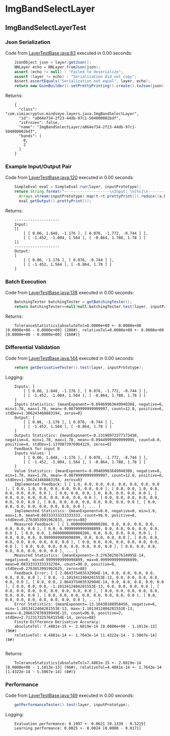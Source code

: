 # ImgBandSelectLayer
## ImgBandSelectLayerTest
### Json Serialization
Code from [LayerTestBase.java:83](../../../../../../../src/test/java/com/simiacryptus/mindseye/layers/LayerTestBase.java#L83) executed in 0.00 seconds: 
```java
    JsonObject json = layer.getJson();
    NNLayer echo = NNLayer.fromJson(json);
    assert (echo != null) : "Failed to deserialize";
    assert (layer != echo) : "Serialization did not copy";
    Assert.assertEquals("Serialization not equal", layer, echo);
    return new GsonBuilder().setPrettyPrinting().create().toJson(json);
```

Returns: 

```
    {
      "class": "com.simiacryptus.mindseye.layers.java.ImgBandSelectLayer",
      "id": "a864e734-2f23-44db-97c1-504000002bdf",
      "isFrozen": false,
      "name": "ImgBandSelectLayer/a864e734-2f23-44db-97c1-504000002bdf",
      "bands": [
        0,
        2
      ]
    }
```



### Example Input/Output Pair
Code from [LayerTestBase.java:120](../../../../../../../src/test/java/com/simiacryptus/mindseye/layers/LayerTestBase.java#L120) executed in 0.00 seconds: 
```java
    SimpleEval eval = SimpleEval.run(layer, inputPrototype);
    return String.format("--------------------\nInput: \n[%s]\n--------------------\nOutput: \n%s",
      Arrays.stream(inputPrototype).map(t->t.prettyPrint()).reduce((a,b)->a+",\n"+b).get(),
      eval.getOutput().prettyPrint());
```

Returns: 

```
    --------------------
    Input: 
    [[
    	[ [ 0.06, 1.648, -1.176 ], [ 0.076, -1.772, -0.744 ] ],
    	[ [ -1.452, -1.004, 1.564 ], [ -0.864, 1.788, 1.78 ] ]
    ]]
    --------------------
    Output: 
    [
    	[ [ 0.06, -1.176 ], [ 0.076, -0.744 ] ],
    	[ [ -1.452, 1.564 ], [ -0.864, 1.78 ] ]
    ]
```



### Batch Execution
Code from [LayerTestBase.java:138](../../../../../../../src/test/java/com/simiacryptus/mindseye/layers/LayerTestBase.java#L138) executed in 0.00 seconds: 
```java
    BatchingTester batchingTester = getBatchingTester();
    return batchingTester==null?null:batchingTester.test(layer, inputPrototype);
```

Returns: 

```
    ToleranceStatistics{absoluteTol=0.0000e+00 +- 0.0000e+00 [0.0000e+00 - 0.0000e+00] (200#), relativeTol=0.0000e+00 +- 0.0000e+00 [0.0000e+00 - 0.0000e+00] (160#)}
```



### Differential Validation
Code from [LayerTestBase.java:144](../../../../../../../src/test/java/com/simiacryptus/mindseye/layers/LayerTestBase.java#L144) executed in 0.00 seconds: 
```java
    return getDerivativeTester().test(layer, inputPrototype);
```
Logging: 
```
    Inputs: [
    	[ [ 0.06, 1.648, -1.176 ], [ 0.076, -1.772, -0.744 ] ],
    	[ [ -1.452, -1.004, 1.564 ], [ -0.864, 1.788, 1.78 ] ]
    ]
    Inputs Statistics: {meanExponent=-0.09469963649940388, negative=6, min=1.78, max=1.78, mean=-0.00799999999999997, count=12.0, positive=6, stdDev=1.306243468883194, zeros=0}
    Output: [
    	[ [ 0.06, -1.176 ], [ 0.076, -0.744 ] ],
    	[ [ -1.452, 1.564 ], [ -0.864, 1.78 ] ]
    ]
    Outputs Statistics: {meanExponent=-0.23198972377173438, negative=4, min=1.78, max=1.78, mean=-0.09449999999999995, count=8.0, positive=4, stdDev=1.1370873976964129, zeros=0}
    Feedback for input 0
    Inputs Values: [
    	[ [ 0.06, 1.648, -1.176 ], [ 0.076, -1.772, -0.744 ] ],
    	[ [ -1.452, -1.004, 1.564 ], [ -0.864, 1.788, 1.78 ] ]
    ]
    Value Statistics: {meanExponent=-0.09469963649940388, negative=6, min=1.78, max=1.78, mean=-0.00799999999999997, count=12.0, positive=6, stdDev=1.306243468883194, zeros=0}
    Implemented Feedback: [ [ 1.0, 0.0, 0.0, 0.0, 0.0, 0.0, 0.0, 0.0 ], [ 0.0, 1.0, 0.0, 0.0, 0.0, 0.0, 0.0, 0.0 ], [ 0.0, 0.0, 1.0, 0.0, 0.0, 0.0, 0.0, 0.0 ], [ 0.0, 0.0, 0.0, 1.0, 0.0, 0.0, 0.0, 0.0 ], [ 0.0, 0.0, 0.0, 0.0, 0.0, 0.0, 0.0, 0.0 ], [ 0.0, 0.0, 0.0, 0.0, 0.0, 0.0, 0.0, 0.0 ], [ 0.0, 0.0, 0.0, 0.0, 0.0, 0.0, 0.0, 0.0 ], [ 0.0, 0.0, 0.0, 0.0, 0.0, 0.0, 0.0, 0.0 ], ... ]
    Implemented Statistics: {meanExponent=0.0, negative=0, min=1.0, max=1.0, mean=0.08333333333333333, count=96.0, positive=8, stdDev=0.2763853991962833, zeros=88}
    Measured Feedback: [ [ 1.0000000000000286, 0.0, 0.0, 0.0, 0.0, 0.0, 0.0, 0.0 ], [ 0.0, 0.9999999999998899, 0.0, 0.0, 0.0, 0.0, 0.0, 0.0 ], [ 0.0, 0.0, 1.0000000000000286, 0.0, 0.0, 0.0, 0.0, 0.0 ], [ 0.0, 0.0, 0.0, 0.9999999999998899, 0.0, 0.0, 0.0, 0.0 ], [ 0.0, 0.0, 0.0, 0.0, 0.0, 0.0, 0.0, 0.0 ], [ 0.0, 0.0, 0.0, 0.0, 0.0, 0.0, 0.0, 0.0 ], [ 0.0, 0.0, 0.0, 0.0, 0.0, 0.0, 0.0, 0.0 ], [ 0.0, 0.0, 0.0, 0.0, 0.0, 0.0, 0.0, 0.0 ], ... ]
    Measured Statistics: {meanExponent=-3.276302567614995E-14, negative=0, min=0.9999999999998899, max=0.9999999999998899, mean=0.08333333333332704, count=96.0, positive=8, stdDev=0.2763853991962625, zeros=88}
    Feedback Error: [ [ 2.864375403532904E-14, 0.0, 0.0, 0.0, 0.0, 0.0, 0.0, 0.0 ], [ 0.0, -1.1013412404281553E-13, 0.0, 0.0, 0.0, 0.0, 0.0, 0.0 ], [ 0.0, 0.0, 2.864375403532904E-14, 0.0, 0.0, 0.0, 0.0, 0.0 ], [ 0.0, 0.0, 0.0, -1.1013412404281553E-13, 0.0, 0.0, 0.0, 0.0 ], [ 0.0, 0.0, 0.0, 0.0, 0.0, 0.0, 0.0, 0.0 ], [ 0.0, 0.0, 0.0, 0.0, 0.0, 0.0, 0.0, 0.0 ], [ 0.0, 0.0, 0.0, 0.0, 0.0, 0.0, 0.0, 0.0 ], [ 0.0, 0.0, 0.0, 0.0, 0.0, 0.0, 0.0, 0.0 ], ... ]
    Error Statistics: {meanExponent=-13.10430108958456, negative=6, min=-1.1013412404281553E-13, max=-1.1013412404281553E-13, mean=-6.286637876939949E-15, count=96.0, positive=2, stdDev=2.7123173257641554E-14, zeros=88}
    Finite-Difference Derivative Accuracy:
    absoluteTol: 7.4801e-15 +- 2.6819e-14 [0.0000e+00 - 1.1013e-13] (96#)
    relativeTol: 4.4881e-14 +- 1.7643e-14 [1.4322e-14 - 5.5067e-14] (8#)
    
```

Returns: 

```
    ToleranceStatistics{absoluteTol=7.4801e-15 +- 2.6819e-14 [0.0000e+00 - 1.1013e-13] (96#), relativeTol=4.4881e-14 +- 1.7643e-14 [1.4322e-14 - 5.5067e-14] (8#)}
```



### Performance
Code from [LayerTestBase.java:149](../../../../../../../src/test/java/com/simiacryptus/mindseye/layers/LayerTestBase.java#L149) executed in 0.00 seconds: 
```java
    getPerformanceTester().test(layer, inputPrototype);
```
Logging: 
```
    Evaluation performance: 0.1997 +- 0.0621 [0.1339 - 0.5215]
    Learning performance: 0.0025 +- 0.0024 [0.0000 - 0.0171]
    
```

